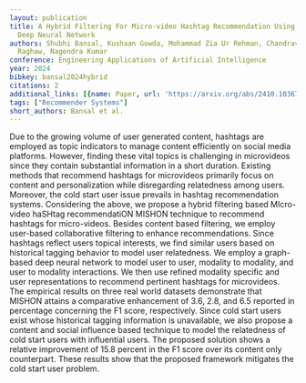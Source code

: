 ```yaml
---
layout: publication
title: A Hybrid Filtering For Micro-video Hashtag Recommendation Using Graph-based
  Deep Neural Network
authors: Shubhi Bansal, Kushaan Gowda, Mohammad Zia Ur Rehman, Chandravardhan Singh
  Raghaw, Nagendra Kumar
conference: Engineering Applications of Artificial Intelligence
year: 2024
bibkey: bansal2024hybrid
citations: 2
additional_links: [{name: Paper, url: 'https://arxiv.org/abs/2410.10367'}]
tags: ["Recommender Systems"]
short_authors: Bansal et al.
---
```

Due to the growing volume of user generated content, hashtags are employed as
topic indicators to manage content efficiently on social media platforms.
However, finding these vital topics is challenging in microvideos since they
contain substantial information in a short duration. Existing methods that
recommend hashtags for microvideos primarily focus on content and
personalization while disregarding relatedness among users. Moreover, the cold
start user issue prevails in hashtag recommendation systems. Considering the
above, we propose a hybrid filtering based MIcro-video haSHtag recommendatiON
MISHON technique to recommend hashtags for micro-videos. Besides content based
filtering, we employ user-based collaborative filtering to enhance
recommendations. Since hashtags reflect users topical interests, we find
similar users based on historical tagging behavior to model user relatedness.
We employ a graph-based deep neural network to model user to user, modality to
modality, and user to modality interactions. We then use refined modality
specific and user representations to recommend pertinent hashtags for
microvideos. The empirical results on three real world datasets demonstrate
that MISHON attains a comparative enhancement of 3.6, 2.8, and 6.5 reported in
percentage concerning the F1 score, respectively. Since cold start users exist
whose historical tagging information is unavailable, we also propose a content
and social influence based technique to model the relatedness of cold start
users with influential users. The proposed solution shows a relative
improvement of 15.8 percent in the F1 score over its content only counterpart.
These results show that the proposed framework mitigates the cold start user
problem.